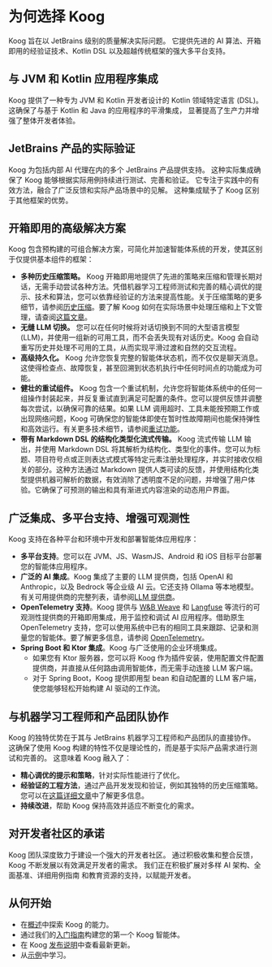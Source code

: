 # 为何选择 Koog

Koog 旨在以 JetBrains 级别的质量解决实际问题。
它提供先进的 AI 算法、开箱即用的经验证技术、Kotlin DSL 以及超越传统框架的强大多平台支持。

## 与 JVM 和 Kotlin 应用程序集成

Koog 提供了一种专为 JVM 和 Kotlin 开发者设计的 Kotlin 领域特定语言 (DSL)。
这确保了与基于 Kotlin 和 Java 的应用程序的平滑集成，
显著提高了生产力并增强了整体开发者体验。

## JetBrains 产品的实际验证

Koog 为包括内部 AI 代理在内的多个 JetBrains 产品提供支持。
这种实际集成确保了 Koog 能够根据实际用例持续进行测试、完善和验证。
它专注于实践中的有效方法，融合了广泛反馈和实际产品场景中的见解。
这种集成赋予了 Koog 区别于其他框架的优势。

## 开箱即用的高级解决方案

Koog 包含预构建的可组合解决方案，可简化并加速智能体系统的开发，使其区别于仅提供基本组件的框架：

*   **多种历史压缩策略。** Koog 开箱即用地提供了先进的策略来压缩和管理长期对话，无需手动尝试各种方法。凭借机器学习工程师测试和完善的精心调优的提示、技术和算法，您可以依靠经验证的方法来提高性能。关于压缩策略的更多细节，请参阅[历史压缩](https://docs.koog.ai/history-compression/)。要了解 Koog 如何在实际场景中处理压缩和上下文管理，请查阅[这篇文章](https://blog.jetbrains.com/ai/2025/07/when-tool-calling-becomes-an-addiction-debugging-llm-patterns-in-koog/)。
*   **无缝 LLM 切换。** 您可以在任何时候将对话切换到不同的大型语言模型 (LLM)，并使用一组新的可用工具，而不会丢失现有对话历史。Koog 会自动重写历史并处理不可用的工具，从而实现平滑过渡和自然的交互流程。
*   **高级持久化。** Koog 允许您恢复完整的智能体状态机，而不仅仅是聊天消息。这使得检查点、故障恢复，甚至回溯到状态机执行中任何时间点的功能成为可能。
*   **健壮的重试组件。** Koog 包含一个重试机制，允许您将智能体系统中的任何一组操作封装起来，并反复重试直到满足可配置的条件。您可以提供反馈并调整每次尝试，以确保可靠的结果。如果 LLM 调用超时、工具未能按预期工作或出现网络问题，Koog 可确保您的智能体即使在暂时性故障期间也能保持弹性和高效运行。有关更多技术细节，请参阅[重试功能](https://docs.koog.ai/history-compression/)。
*   **带有 Markdown DSL 的结构化类型化流式传输。** Koog 流式传输 LLM 输出，并使用 Markdown DSL 将其解析为结构化、类型化的事件。您可以为标题、项目符号点或正则表达式模式等特定元素注册处理程序，并实时接收仅相关的部分。这种方法通过 Markdown 提供人类可读的反馈，并使用结构化类型提供机器可解析的数据，有效消除了透明度不足的问题，并增强了用户体验。它确保了可预测的输出和具有渐进式内容渲染的动态用户界面。

## 广泛集成、多平台支持、增强可观测性

Koog 支持在各种平台和环境中开发和部署智能体应用程序：

*   **多平台支持**。您可以在 JVM、JS、WasmJS、Android 和 iOS 目标平台部署您的智能体应用程序。
*   **广泛的 AI 集成**。Koog 集成了主要的 LLM 提供商，包括 OpenAI 和 Anthropic，以及 Bedrock 等企业级 AI 云。它还支持 Ollama 等本地模型。有关可用提供商的完整列表，请参阅[LLM 提供商](https://docs.koog.ai/llm-providers/)。
*   **OpenTelemetry 支持**。Koog 提供与 [W&B Weave](https://wandb.ai/site/weave/) 和 [Langfuse](https://langfuse.com/) 等流行的可观测性提供商的开箱即用集成，用于监控和调试 AI 应用程序。借助原生 OpenTelemetry 支持，您可以使用系统中已有的相同工具来跟踪、记录和测量您的智能体。要了解更多信息，请参阅 [OpenTelemetry](https://docs.koog.ai/opentelemetry-support/)。
*   **Spring Boot 和 Ktor 集成**。Koog 与广泛使用的企业环境集成。
    *   如果您有 Ktor 服务器，您可以将 Koog 作为插件安装，使用配置文件配置提供商，并直接从任何路由调用智能体，而无需手动连接 LLM 客户端。
    *   对于 Spring Boot，Koog 提供即用型 bean 和自动配置的 LLM 客户端，使您能够轻松开始构建 AI 驱动的工作流。

## 与机器学习工程师和产品团队协作

Koog 的独特优势在于其与 JetBrains 机器学习工程师和产品团队的直接协作。
这确保了使用 Koog 构建的特性不仅是理论性的，而是基于实际产品需求进行测试和完善的。
这意味着 Koog 融入了：

*   **精心调优的提示和策略**，针对实际性能进行了优化。
*   **经验证的工程方法**，通过产品开发发现和验证，例如其独特的历史压缩策略。您可以在[这篇详细文章](https://blog.jetbrains.com/ai/2025/07/when-tool-calling-becomes-an-addiction-debugging-llm-patterns-in-koog/)中了解更多信息。
*   **持续改进**，帮助 Koog 保持高效并适应不断变化的需求。

## 对开发者社区的承诺

Koog 团队深度致力于建设一个强大的开发者社区。
通过积极收集和整合反馈，Koog 不断发展以有效满足开发者的需求。
我们正在积极扩展对多样 AI 架构、全面基准、详细用例指南
和教育资源的支持，以赋能开发者。

## 从何开始

*   在[概述](https://docs.koog.ai/)中探索 Koog 的能力。
*   通过我们的[入门指南](https://docs.koog.ai/getting-started/)构建您的第一个 Koog 智能体。
*   在 Koog [发布说明](https://github.com/JetBrains/koog/blob/main/CHANGELOG.md)中查看最新更新。
*   从[示例](https://docs.koog.ai/examples/)中学习。